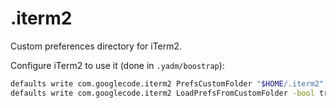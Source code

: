 # .iterm2

Custom preferences directory for iTerm2.

Configure iTerm2 to use it (done in `.yadm/boostrap`):

```bash
defaults write com.googlecode.iterm2 PrefsCustomFolder "$HOME/.iterm2"
defaults write com.googlecode.iterm2 LoadPrefsFromCustomFolder -bool true
```

